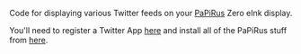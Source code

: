Code for displaying various Twitter feeds on your <a href="https://www.pi-supply.com/product/papirus-epaper-eink-screen-hat-for-raspberry-pi/">PaPiRus</a> Zero eInk display.

You'll need to register a Twitter App <a href="https://apps.twitter.com">here</a> and install all of the PaPiRus stuff from <a href="https://github.com/PiSupply/PaPiRus/blob/master/README.md">here</a>.

